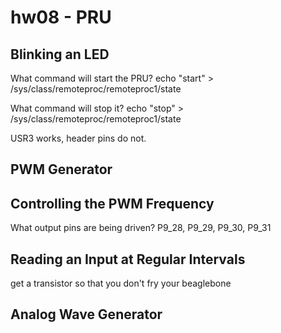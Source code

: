 # hw08 - PRU

## Blinking an LED
What command will start the PRU?
echo "start" > /sys/class/remoteproc/remoteproc1/state

What command will stop it?
echo "stop" > /sys/class/remoteproc/remoteproc1/state

USR3 works, header pins do not. 

## PWM Generator

## Controlling the PWM Frequency

What output pins are being driven?
P9_28, P9_29, P9_30, P9_31

## Reading an Input at Regular Intervals

get a transistor so that you don't fry your beaglebone

## Analog Wave Generator
